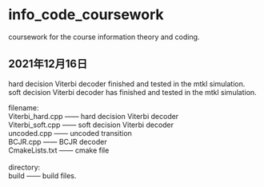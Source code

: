 # info_code_coursework
coursework for the course information theory and coding.

## 2021年12月16日 
hard decision Viterbi decoder finished and tested in the mtkl simulation. <br />
soft decision Viterbi decoder has finished and tested in the mtkl simulation.

filename:<br />
Viterbi_hard.cpp —— hard decision Viterbi decoder <br />
Viterbi_soft.cpp —— soft decision Viterbi decoder <br />
uncoded.cpp —— uncoded transition <br />
BCJR.cpp —— BCJR decoder <br />
CmakeLists.txt —— cmake file <br />
<br />
directory: <br />
build —— build files.
